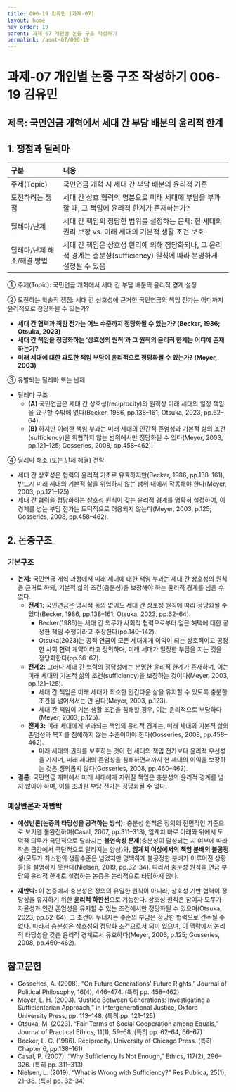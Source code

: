 ```yaml
---
title: 006-19 김유민 (과제-07)
layout: home
nav_order: 19
parent: 과제-07 개인별 논증 구조 작성하기
permalink: /asmt-07/006-19
---
```


# 과제-07 개인별 논증 구조 작성하기 006-19 김유민

## 제목: 국민연금 개혁에서 세대 간 부담 배분의 윤리적 한계

## 1. 쟁점과 딜레마

| 구분 | 내용 |
|:---|:---|
| 주제(Topic) | 국민연금 개혁 시 세대 간 부담 배분의 윤리적 기준 |
| 도전하려는 쟁점 | 세대 간 상호 협력의 명분으로 미래 세대에 부담을 부과할 때, 그 책임에 윤리적 한계가 존재하는가? |
| 딜레마/난제 | 세대 간 책임의 정당한 범위를 설정하는 문제: 현 세대의 권리 보장 vs. 미래 세대의 기본적 생활 조건 보호 |
| 딜레마/난제 해소/해결 방법 | 세대 간 책임은 상호성 원리에 의해 정당화되나, 그 윤리적 경계는 충분성(sufficiency) 원칙에 따라 분명하게 설정될 수 있음 |

① 주제(Topic): 국민연금 개혁에서 세대 간 부담 배분의 윤리적 경계 설정

② 도전하는 학술적 쟁점: 세대 간 상호성에 근거한 국민연금의 책임 전가는 어디까지 윤리적으로 정당화될 수 있는가?

- **세대 간 협력과 책임 전가는 어느 수준까지 정당화될 수 있는가? (Becker, 1986; Otsuka, 2023)**  
- **세대 간 책임을 정당화하는 ‘상호성의 원칙’과 그 원칙의 윤리적 한계는 어디에 존재하는가?**  
- **미래 세대에 대한 과도한 책임 부담이 윤리적으로 정당화될 수 있는가? (Meyer, 2003)**

③ 유발되는 딜레마 또는 난제

- 딜레마 구조
  - **(A)** 국민연금은 세대 간 상호성(reciprocity)의 원칙상 미래 세대의 일정 책임을 요구할 수밖에 없다(Becker, 1986, pp.138–161; Otsuka, 2023, pp.62–64).
  - **(B)** 하지만 이러한 책임 부과는 미래 세대의 인간적 존엄성과 기본적 삶의 조건(sufficiency)을 위협하지 않는 범위에서만 정당화될 수 있다(Meyer, 2003, pp.121–125; Gosseries, 2008, pp.458–462).

④ 딜레마 해소 (또는 난제 해결) 전략

- 세대 간 상호성은 협력의 윤리적 기초로 유효하지만(Becker, 1986, pp.138–161), 반드시 미래 세대의 기본적 삶을 위협하지 않는 범위 내에서 작동해야 한다(Meyer, 2003, pp.121–125).
- 세대 간 협력을 정당화하는 상호성 원칙이 갖는 윤리적 경계를 명확히 설정하여, 이 경계를 넘는 부담 전가는 도덕적으로 허용되지 않는다(Meyer, 2003, p.125; Gosseries, 2008, pp.458–462).

## 2. 논증구조

### 기본구조

- **논제:** 국민연금 개혁 과정에서 미래 세대에 대한 책임 부과는 세대 간 상호성의 원칙을 근거로 하되, 기본적 삶의 조건(충분성)을 보장해야 하는 윤리적 경계를 넘을 수 없다.
  - **전제1:** 국민연금은 명시적 동의 없이도 세대 간 상호성 원칙에 따라 정당화될 수 있다(Becker, 1986, pp.138–161; Otsuka, 2023, pp.62–64).
    - Becker(1986)는 세대 간 의무가 사회적 협력으로부터 얻은 혜택에 대한 공정한 책임 수행이라고 주장한다(pp.140–142).
    - Otsuka(2023)는 공적 연금이 모든 세대에게 이익이 되는 상호적이고 공정한 사회 협력 계약이라고 정의하며, 미래 세대가 일정한 부담을 지는 것을 정당화한다(pp.66–67).
  - **전제2:** 그러나 세대 간 협력의 정당성에는 분명한 윤리적 한계가 존재하며, 이는 미래 세대의 기본적 삶의 조건(sufficiency)을 보장하는 것이다(Meyer, 2003, pp.121–125).
    - 세대 간 책임은 미래 세대가 최소한 인간다운 삶을 유지할 수 있도록 충분한 조건을 넘어서서는 안 된다(Meyer, 2003, p.123).
    - 세대 간 책임이 기본 생활 조건을 침해할 경우, 이는 윤리적으로 부당하다(Meyer, 2003, p.125).
  - **전제3:** 미래 세대에게 부과되는 책임의 윤리적 경계는, 미래 세대의 기본적 삶의 존엄성과 복지를 침해하지 않는 수준이어야 한다(Gosseries, 2008, pp.458–462).
      - 미래 세대의 권리를 보호하는 것이 현 세대의 책임 전가보다 윤리적 우선성을 가지며, 미래 세대의 존엄성을 침해하면서까지 현 세대의 이익을 보장하는 것은 정의롭지 않다(Gosseries, 2008, pp.460–462).
- **결론:** 국민연금 개혁에서 미래 세대에게 지워질 책임은 충분성의 윤리적 경계를 넘지 않아야 하며, 이를 초과한 부담 전가는 정당화될 수 없다.  

### 예상반론과 재반박

- **예상반론(논증의 타당성을 공격하는 방식):** 충분성 원칙은 정의의 전면적인 기준으로 보기엔 불완전하며(Casal, 2007, pp.311–313), 임계치 바로 아래와 위에서 도덕적 의무가 극단적으로 달라지는 **불연속성 문제**(충분성이 달성되는 지 여부에 따라 작은 급간에서 극단적으로 달라지는 양상)와, **임계치 이상에서의 책임 분배의 불공정성**(모두가 최소한의 생활수준은 넘겼지만 명백하게 불공정한 분배가 이루어진 상황 등)을 설명하지 못한다(Nielsen, 2019, pp.32–34). 따라서 충분성 원칙을 연금 부담의 윤리적 한계로 설정하는 논증은 논리적으로 타당하지 않다.

- **재반박:** 이 논증에서 충분성은 정의의 유일한 원칙이 아니라, 상호성 기반 협력이 정당성을 유지하기 위한 **윤리적 하한선**으로 기능한다. 상호성 원칙은 참여자 모두가 자율성과 인간 존엄성을 유지할 수 있는 조건에서만 정당화될 수 있으며(Otsuka, 2023, pp.62–64), 그 조건이 무너지는 수준의 부담은 정당한 협력으로 간주될 수 없다. 따라서 충분성은 상호성의 정당화 조건으로서 의미 있으며, 이 맥락에서 논리적 타당성을 갖춘 윤리적 경계로서 유효하다(Meyer, 2003, p.125; Gosseries, 2008, pp.460–462).



## 참고문헌

- Gosseries, A. (2008). “On Future Generations' Future Rights,” Journal of Political Philosophy, 16(4), 446–474. (특히 pp. 458–462)
- Meyer, L. H. (2003). “Justice Between Generations: Investigating a Sufficientarian Approach,” in Intergenerational Justice, Oxford University Press, pp. 113–148. (특히 pp. 121–125)
- Otsuka, M. (2023). “Fair Terms of Social Cooperation among Equals,” Journal of Practical Ethics, 11(1), 59–68. (특히 pp. 62–64, 66–67)
- Becker, L. C. (1986). Reciprocity. University of Chicago Press. (특히 Chapter 6, pp.138–161)
- Casal, P. (2007). “Why Sufficiency Is Not Enough,” Ethics, 117(2), 296–326. (특히 pp. 311–313)
- Nielsen, L. (2019). “What is Wrong with Sufficiency?” Res Publica, 25(1), 21–38. (특히 pp. 32–34)